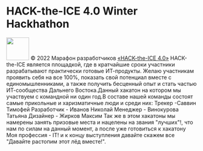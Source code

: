 # HACK-the-ICE 4.0 Winter Hackhathon
[<img src="https://static.tildacdn.com/tild3161-3361-4131-a662-636334383666/Group_1548.svg" height="60" />](https://ityakutia.com/hack-the-ice)
© 2022 Марафон разработчиков [«HACK-the-ICE 4.0»](https://ityakutia.com/hack-the-ice)
HACK-the-ICE является площадкой, где в кратчайшие сроки участники разрабатывают практически готовые ИТ-продукты. Желаю участникам проявить себя на все 100%, показать свой потенциал вместе с единомышленниками, а также получить бесценный опыт и стать частью ИТ-сообщества Дальнего Востока.Данный хакатон на котором мы участвуем с командной ни один год.В составе нашей команды состоят самые прикольные и харизматичные люди и среди них: 
Трекер -Саввин Тимофей
Разработчик - Иванов Николай
Менеджер - Винокурова Татьяна
Дизайнер - Жирков Максим
Так же в этом хакатоны мы намерены занять призовые места и нацелены на звания "лучших"!, что нам по силам на данный момент, а после уже готовиться к хакатону Моя профессия - IT! и к концу выступления давайте скажем все "Давайте растопим этот лёд вместе!".
